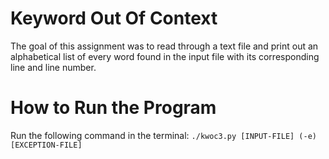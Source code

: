 # Keyword Out Of Context

The goal of this assignment was to read through a text file and print out an alphabetical list of every word found in the input file with its corresponding line and line number.

# How to Run the Program

Run the following command in the terminal: `./kwoc3.py [INPUT-FILE] (-e) [EXCEPTION-FILE]`
